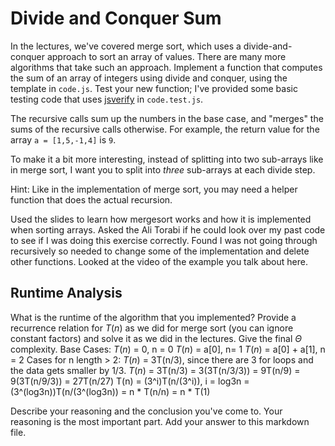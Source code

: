 # Divide and Conquer Sum

In the lectures, we've covered merge sort, which uses a divide-and-conquer
approach to sort an array of values. There are many more algorithms that take
such an approach. Implement a function that computes the sum of an array of
integers using divide and conquer, using the template in `code.js`. Test your
new function; I've provided some basic testing code that uses
[jsverify](https://jsverify.github.io/) in `code.test.js`.

The recursive calls sum up the numbers in the base case, and "merges" the sums
of the recursive calls otherwise. For example, the return value for the array `a
= [1,5,-1,4]` is `9`.

To make it a bit more interesting, instead of splitting into two sub-arrays like
in merge sort, I want you to split into *three* sub-arrays at each divide step.

Hint: Like in the implementation of merge sort, you may need a helper function
that does the actual recursion.

Used the slides to learn how mergesort works and how it is implemented when sorting arrays. Asked the Ali Torabi if he could look over my past code to see if I was doing this exercise correctly. Found I was not going through recursively so needed to change some of the implementation and delete other functions. Looked at the video of the example you talk about here.

## Runtime Analysis

What is the runtime of the algorithm that you implemented? Provide a recurrence
relation for $T(n)$ as we did for merge sort (you can ignore constant factors)
and solve it as we did in the lectures. Give the final $\Theta$ complexity.
Base Cases: 
$T(n)$ = 0, n = 0
$T(n)$ = a[0], n= 1
$T(n)$ = a[0] + a[1], n = 2
Cases for n length > 2: $T(n)$ = 3T(n/3), since there are 3 for loops and the data gets smaller by 1/3.
$T(n)$ = 3T(n/3)
       = 3(3T(n/3/3))
       = 9T(n/9)
       = 9(3T(n/9/3))
       = 27T(n/27)
T(n) = (3^i)T(n/(3^i)), i = log3n
     = (3^(log3n))T(n/(3^(log3n))
     = n * T(n/n)
     = n * T(1)

Describe your reasoning and the conclusion you've come to. Your reasoning is the
most important part. Add your answer to this markdown file.
